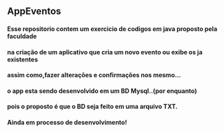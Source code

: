 ## AppEventos
#### Esse repositorio contem um exercicio de codigos em java proposto pela faculdade
#### na criação de um aplicativo que cria um novo evento ou exibe os ja existentes
#### assim como,fazer alterações e confirmações nos mesmo...
#### o app esta sendo desenvolvido em um BD Mysql..(por enquanto)
#### pois o proposto é que o BD seja feito em uma arquivo TXT.
#### Ainda em processo de desenvolvimento!
